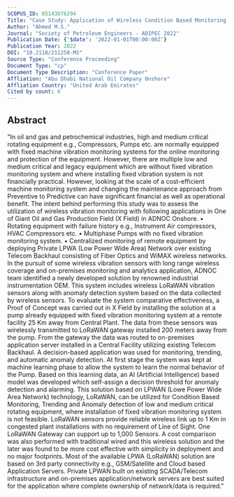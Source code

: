 ```yaml
---
SCOPUS_ID: 85143076294
Title: "Case Study: Application of Wireless Condition Based Monitoring by Applying Machine Learning Models"
Author: "Ahmed M.S."
Journal: "Society of Petroleum Engineers - ADIPEC 2022"
Publication Date: {'$date': '2022-01-01T00:00:00Z'}
Publication Year: 2022
DOI: "10.2118/211258-MS"
Source Type: "Conference Proceeding"
Document Type: "cp"
Document Type Description: "Conference Paper"
Affliation: "Abu Dhabi National Oil Company Onshore"
Affliation Country: "United Arab Emirates"
Cited by count: 0
---
```


## Abstract
"In oil and gas and petrochemical industries, high and medium critical rotating equipment e.g., Compressors, Pumps etc. are normally equipped with fixed machine vibration monitoring systems for the online monitoring and protection of the equipment. However, there are multiple low and medium critical and legacy equipment which are without fixed vibration monitoring system and where installing fixed vibration system is not financially practical. However, looking at the scale of a cost-efficient machine monitoring system and changing the maintenance approach from Preventive to Predictive can have significant financial as well as operational benefit. The intent behind performing this study was to assess the utilization of wireless vibration monitoring with following applications in One of Giant Oil and Gas Production Field (X Field) in ADNOC Onshore. • Rotating equipment with failure history e.g., Instrument Air compressors, HVAC Compressors etc. • Multiphase Pumps with no fixed vibration monitoring system. • Centralized monitoring of remote equipment by deploying Private LPWA (Low Power Wide Area) Network over existing Telecom Backhaul consisting of Fiber Optics and WiMAX wireless networks. In the pursuit of some wireless vibration sensors with long range wireless coverage and on-premises monitoring and analytics application, ADNOC team identified a newly developed solution by renowned industrial instrumentation OEM. This system includes wireless LoRaWAN vibration sensors along with anomaly detection system based on the data collected by wireless sensors. To evaluate the system comparative effectiveness, a Proof of Concept was carried out in X Field by installing the solution at a pump already equipped with fixed vibration monitoring system at a remote facility 25 Km away from Central Plant. The data from these sensors was wirelessly transmitted to LoRaWAN gateway installed 200 meters away from the pump. From the gateway the data was routed to on-premises application server installed in a Central Facility utilizing existing Telecom Backhaul. A decision-based application was used for monitoring, trending, and automatic anomaly detection. At first stage the system was kept at machine learning phase to allow the system to learn the normal behavior of the Pump. Based on this learning data, an AI (Artificial Intelligence) based model was developed which self-assign a decision threshold for anomaly detection and alarming. This solution based on LPWAN (Lowe Power Wide Area Network) technology, LoRaWAN, can be utilized for Condition Based Monitoring, Trending and Anomaly detection of low and medium critical rotating equipment, where installation of fixed vibration monitoring system is not feasible. LoRaWAN sensors provide reliable wireless link up to 1 Km in congested plant installations with no requirement of Line of Sight. One LoRaWAN Gateway can support up to 1,000 Sensors. A cost comparison was also performed with traditional wired and this wireless solution and the later was found to be more cost effective with simplicity in deployment and no major footprints. Most of the available LPWA (LoRaWAN) solution are based on 3rd party connectivity e.g., GSM/Satellite and Cloud based Application Servers. Private LPWAN built on existing SCADA/Telecom infrastructure and on-premises application/network servers are best suited for the application where complete ownership of network/data is required."

